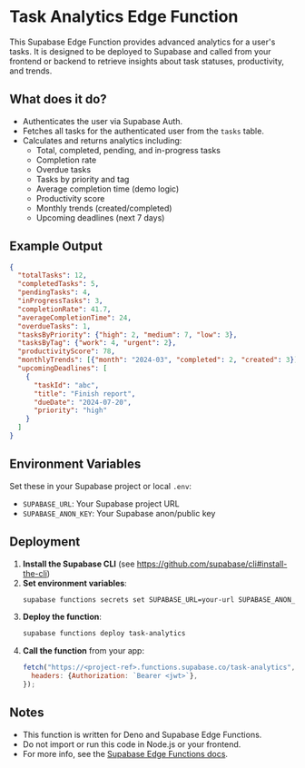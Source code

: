 # Task Analytics Edge Function

This Supabase Edge Function provides advanced analytics for a user's tasks. It is designed to be deployed to Supabase and called from your frontend or backend to retrieve insights about task statuses, productivity, and trends.

## What does it do?

- Authenticates the user via Supabase Auth.
- Fetches all tasks for the authenticated user from the `tasks` table.
- Calculates and returns analytics including:
  - Total, completed, pending, and in-progress tasks
  - Completion rate
  - Overdue tasks
  - Tasks by priority and tag
  - Average completion time (demo logic)
  - Productivity score
  - Monthly trends (created/completed)
  - Upcoming deadlines (next 7 days)

## Example Output

```json
{
  "totalTasks": 12,
  "completedTasks": 5,
  "pendingTasks": 4,
  "inProgressTasks": 3,
  "completionRate": 41.7,
  "averageCompletionTime": 24,
  "overdueTasks": 1,
  "tasksByPriority": {"high": 2, "medium": 7, "low": 3},
  "tasksByTag": {"work": 4, "urgent": 2},
  "productivityScore": 78,
  "monthlyTrends": [{"month": "2024-03", "completed": 2, "created": 3}],
  "upcomingDeadlines": [
    {
      "taskId": "abc",
      "title": "Finish report",
      "dueDate": "2024-07-20",
      "priority": "high"
    }
  ]
}
```

## Environment Variables

Set these in your Supabase project or local `.env`:

- `SUPABASE_URL`: Your Supabase project URL
- `SUPABASE_ANON_KEY`: Your Supabase anon/public key

## Deployment

1. **Install the Supabase CLI** (see https://github.com/supabase/cli#install-the-cli)
2. **Set environment variables**:
   ```bash
   supabase functions secrets set SUPABASE_URL=your-url SUPABASE_ANON_KEY=your-key
   ```
3. **Deploy the function**:
   ```bash
   supabase functions deploy task-analytics
   ```
4. **Call the function** from your app:
   ```js
   fetch("https://<project-ref>.functions.supabase.co/task-analytics", {
     headers: {Authorization: `Bearer <jwt>`},
   });
   ```

## Notes

- This function is written for Deno and Supabase Edge Functions.
- Do not import or run this code in Node.js or your frontend.
- For more info, see the [Supabase Edge Functions docs](https://supabase.com/docs/guides/functions).
